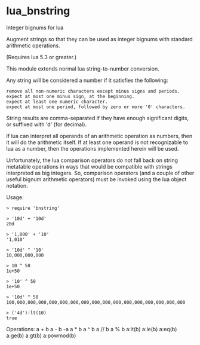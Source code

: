 # lua_bnstring

Integer bignums for lua

Augment strings so that they can be used as integer bignums with
standard arithmetic operations.

(Requires lua 5.3 or greater.)

This module extends normal lua string-to-number conversion.

Any string will be considered a number if it satisfies the following:

    remove all non-numeric characters except minus signs and periods.
    expect at most one minus sign, at the beginning.
    expect at least one numeric character.
    expect at most one period, followed by zero or more '0' characters.

String results are comma-separated if they have enough significant digits,
or suffixed with 'd' (for decimal).

If lua can interpret all operands of an arithmetic operation as numbers,
then it will do the arithmetic itself.  If at least one operand is not
recognizable to lua as a number, then the operations implemented herein
will be used.

Unfortunately, the lua comparison operators do not fall back on string
metatable operations in ways that would be compatible with strings
interpreted as big integers.  So, comparison operators (and a couple of other
useful bignum arithmetic operators) must be invoked using the lua object
notation.

Usage:

    > require 'bnstring'
    
    > '10d' + '10d'
    20d
    
    > '1,000' + '10'
    '1,010'
    
    > '10d' ^ '10'
    10,000,000,000
    
    > 10 ^ 50
    1e+50
    
    > '10' ^ 50
    1e+50
    
    > '10d' ^ 50
    100,000,000,000,000,000,000,000,000,000,000,000,000,000,000,000,000
    
    > ('4d'):lt(10)
    true

Operations:
 a + b
 a - b
 -a
 a * b
 a ^ b
 a // b
 a % b
 a:lt(b)
 a:le(b)
 a:eq(b)
 a:ge(b)
 a:gt(b)
 a:powmod(b)
